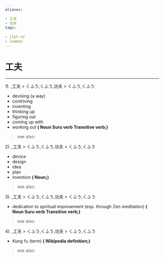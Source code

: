 ```yaml
---
aliases:
    
- 工夫
- 功夫
tags:
    
- jlpt-n2
- common
---
```


# 工夫
---
1).
,工夫 > くふう,くふう,功夫 > くふう,くふう

- devising (a way)
- contriving
- inventing
- thinking up
- figuring out
- coming up with
- working out
**( Noun Suru verb Transitive verb;)**
> see also: 
            
2).
,工夫 > くふう,くふう,功夫 > くふう,くふう

- device
- design
- idea
- plan
- invention
**( Noun;)**
> see also: 
            
3).
,工夫 > くふう,くふう,功夫 > くふう,くふう

- dedication to spiritual improvement (esp. through Zen meditation)
**( Noun Suru verb Transitive verb;)**
> see also: 
            
4).
,工夫 > くふう,くふう,功夫 > くふう,くふう

- Kung fu (term)
**( Wikipedia definition;)**
> see also: 
            